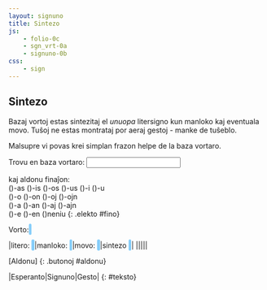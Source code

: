 ```yaml
---
layout: signuno
title: Sintezo
js:
    - folio-0c
    - sgn_vrt-0a
    - signuno-0b
css:
    - sign
---
```


## Sintezo

Bazaj vortoj estas sintezitaj el *unuopa* litersigno kun manloko kaj eventuala movo.
Tuŝoj ne estas montrataj por aeraj gestoj - manke de tuŝeblo.

Malsupre vi povas krei simplan frazon helpe de la baza vortaro.

<!--
https://www.sutton-signwriting.io/signmaker

FARENDA:
- sintezo ĉe oblikvaj manoj: kobalt, rentgen
- metu movsignojn ĝuste ĉe la pinto de la manoj kaj ĉe tuŝsignoj anstaŭigu evtl. jaman el la pozicio
-->

<style>
    .akc {
        background-color: lightskyblue;
        padding: .2em;
        border-radius: 4px;
    }
</style>

Trovu en baza vortaro:
<input id="vortaro" name="vortaro" list="sgn_vrt"/>
<datalist id="sgn_vrt"></datalist>

kaj aldonu finaĵon:  
()-as ()-is ()-os ()-us ()-i ()-u  
()-o ()-on ()-oj ()-ojn  
()-a ()-an ()-aj ()-ajn  
()-e ()-en ()neniu
{: .elekto #fino}

Vorto: <span id="vorto" class="akc"></span>

|litero: <span id="s_litero" class="akc"></span>|manloko: <span id="s_loko" class="akc"></span>|movo: <span id="s_movo" class="akc"></span>|sintezo <span id="s_signo" class="akc"></span>|
|<span id="ssw_litero"></span>|<span id="ssw_loko"></span>|<span id="ssw_movo"></span>|<span id="ssw_signo"></span>|

[Aldonu]
{: .butonoj #aldonu}

|Esperanto|Signuno|Gesto|
{: #teksto}


<script>

function vortaro() {
    const sv = document.getElementById("sgn_vrt");
    for (const v of Object.keys(sgn_vrt).sort()) {
        const o = document.createElement("option");
        o.textContent = v;
        sv.append(o)
    }
}

vortaro();

kiam("change","#vortaro",sintezo);

let gesto, fino;

elekte((elekto,valoro) => {
  console.log(elekto+':'+valoro);
  fino = valoro == "neniu"? "": valoro;
  sintezo();
});

butone((tasko) => {
    //console.log(tasko);
    const teksto = ĝi("#teksto");
    const tr = kreu("tr");
    const eo = kreu("td",{},ĝi("#vorto").textContent);
    const sgn = kreu("td",{},ĝi("#s_signo").textContent);
    const gst = kreu("td"); gst.innerHTML = ĝi("#ssw_signo").innerHTML;
    tr.append(eo,sgn,gst);
    teksto.append(tr);
});

function sintezo() {
    const vrt = document.getElementById("vortaro").value;
    document.getElementById("vorto").textContent = `${vrt||''}${fino||''}`
    let sgn = sgn_vortaro(vrt);
    if (sgn) {
        if (fino) {
            const fin = sgn_vortaro(fino);
            if (fin) sgn += fin;
        }
        sintezo_ssw(sgn);
    } else {
        document.getElementById("vorto").textContent = "?"
        malplenigu("#s_signo");
        malplenigu("#s_loko");
        malplenigu("#s_litero");
        malplenigu("#s_movo");
        malplenigu("#ssw_litero");
        malplenigu("#ssw_loko");
        malplenigu("#ssw_movo");
        malplenigu("#ssw_signo");
    }
}

function sintezo_ssw(sgn) {
    gesto = new Gesto(sgn);
    // montru la elementojn de la Signunokodo
    document.getElementById("s_signo").textContent = sgn;
    document.getElementById("s_loko").textContent = gesto.loko;
    document.getElementById("s_litero").textContent = gesto.litero;
    document.getElementById("s_movo").textContent = gesto.movo;

    // prezentu la geston
    gesto.preparo();
    gesto.sintezo();
    document.getElementById("ssw_litero").innerHTML = gesto.litero_svg()||"";
    document.getElementById("ssw_loko").innerHTML = gesto.loko_svg()||"";
    document.getElementById("ssw_movo").innerHTML = gesto.movo_svg()||"";
    document.getElementById("ssw_signo").innerHTML = gesto.gesto_svg()||"";
}

signune(()=> {
    const abc = document.querySelectorAll("#gestoj table tr")
        .forEach((tr) => {
            // kopiu la tabellinion
            const _tr = tr.cloneNode(true);
            // traduku al Signuno
           for (const td of _tr.children) {
              // trovu tekstojn de la ĉeloj en la vortaro
              // forigu (...) antaŭe
              const text = td.textContent;
              const frm = sgn_vortaro(text);
              const sgn = sintezo(frm);

              if (frm) td.setAttribute("data-frm",frm);
              if (sgn) td.setAttribute("data-sgn",sgn); //+"-C");
           }
           tr.insertAdjacentElement("afterend",_tr)
        });
},0);
</script>
